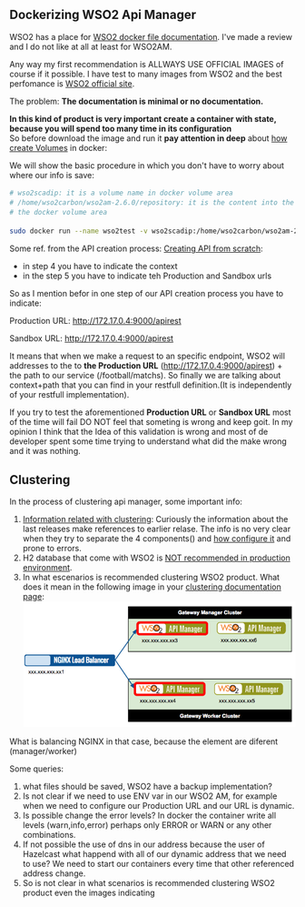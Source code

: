
## Dockerizing WSO2 Api Manager ##

WSO2 has a place for [WSO2 docker file documentation](https://docs.wso2.com/display/DF120/WSO2+Dockerfiles+Documentation). I've made a review and I do not like at all at least for WSO2AM.

Any way my first recommendation is ALLWAYS USE OFFICIAL IMAGES of course if it possible. I have test to many images from WSO2 
and the best perfomance is [WSO2 official site](https://hub.docker.com/u/wso2/).

The problem: **The documentation is minimal or no documentation.**

**In this kind of product is very important create a container with state, because you will spend too many time in its configuration**  
So before download the image and run it **pay attention in deep** about [how create Volumes](https://docs.docker.com/storage/) in docker:

We will show the basic procedure in which you don't have to worry about where our info  is save:

```sh
# wso2scadip: it is a volume name in docker volume area
# /home/wso2carbon/wso2am-2.6.0/repository: it is the content into the container that we want to store in 
# the docker volume area

sudo docker run --name wso2test -v wso2scadip:/home/wso2carbon/wso2am-2.6.0/repository wso2/wso2am:2.6.0
```
Some ref. from the API creation process:
[Creating API from scratch](https://docs.wso2.com/display/AM260/Quick+Start+Guide#QuickStartGuide-CreatinganAPIfromscratch):
- in step 4 you have to indicate the context 
- in the step 5 you have to indicate teh Production and Sandbox urls

So as I mention befor in one step of our API creation process you have to indicate:

  Production URL: http://172.17.0.4:9000/apirest 
  
  Sandbox URL: http://172.17.0.4:9000/apirest

It means that when we make a request to an specific endpoint, WSO2 will addresses to the to **the Production URL** (http://172.17.0.4:9000/apirest) + the path to our service (/football/matchs). So finally we are talking about context+path that you can find in your restfull definition.(It is independently of your restfull implementation).

If you try to test the aforementioned **Production URL** or **Sandbox URL** most of the time will fail DO NOT feel that someting is wrong and keep goit. In my opinion I think that the Idea of this validation is wrong and most of de developer spent some time trying to understand what did the make wrong and it was nothing.


## Clustering ##

In the process of clustering api manager, some important info:

1. [Information related with clustering](https://docs.wso2.com/display/CLUSTER44x/Overview): Curiously the information about the last releases make references to earlier relase. The info is no very clear when they try to separate the 4 components() and [how configure it](https://docs.wso2.com/display/CLUSTER420/Clustering+API+Manager) and prone to errors.
2. H2 database that come with WSO2 is [NOT recommended in production environment](https://docs.wso2.com/display/CLUSTER44x/Setting+up+the+Database). 
3. In what escenarios is recommended clustering WSO2 product. What does it mean in the following image in your [clustering documentation page](https://docs.wso2.com/display/CLUSTER44x/Clustering+the+Gateway):
   ![Load balancer api gateway](NGINXBalancer.png)

What is balancing NGINX in that case, because the element are diferent (manager/worker)

Some queries:

1. what files should be saved, WSO2 have a backup implementation?
2. Is not clear if we need to use ENV var in our WSO2 AM, for example when we need to configure our Production URL and our URL is dynamic.
3. Is possible change the error levels? In docker the container write all levels (warn,info,error) perhaps only ERROR or WARN or any other combinations.
4. If not possible the use of dns in our address because the user of Hazelcast what happend with all of our dynamic address that we need to use? We need to start our containers every time that other referenced address change.
5. So is not clear in what scenarios is recommended clustering WSO2 product even the images indicating 





